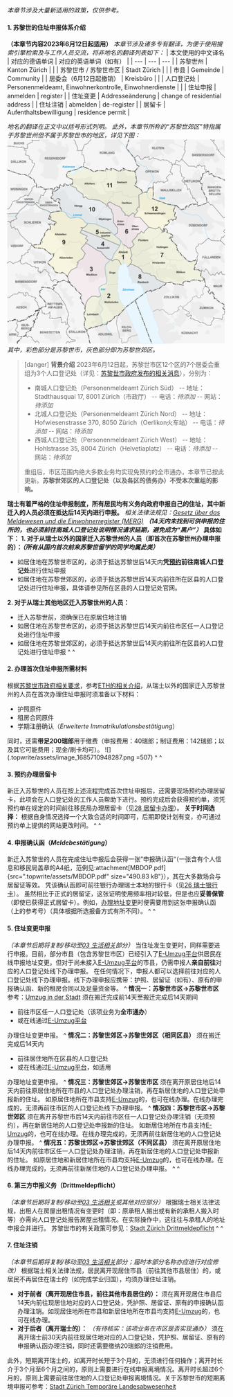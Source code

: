 *本章节涉及大量新适用的政策，仅供参考。*
#### **1. 苏黎世的住址申报体系介绍**
**（本章节内容2023年6月12日起适用）**
*本章节涉及诸多专有翻译，为便于使用搜索引擎检索及与工作人员交流，将非地名的翻译列表如下：*
| 本文使用的中文译名 | 对应的德语单词 | 对应的英语单词（如有） |
| --- | --- | --- |
| 苏黎世州 | Kanton Zürich | |
| 苏黎世市 / 苏黎世市区 | Stadt Zürich |  |
| 市县 | Gemeinde | Community |
| 居委会（6月12日起撤销） | Kreisbüro |  |
| 人口登记处 | Personenmeldeamt, Einwohnerkontrolle, Einwohnerdienste |  |
| 住址申报 | anmelden | register |
| 住址变更 | Addresseänderung | change of residential address |
| 住址注销 | abmelden | de-register |
| 居留卡 | Aufenthaltsbewilligung | residence permit |

*地名的翻译在正文中以括号形式列明。*
*此外，本章节所称的“苏黎世郊区”特指属于苏黎世州但不属于苏黎世市的地区，详见下图：*
![](.topwrite/assets/image_1685999282078.png)
*其中，彩色部分是苏黎世市，灰色部分即为苏黎世郊区。*

> [danger] **背景介绍**
> 2023年6月12日起，苏黎世市区12个区的7个居委会重组为3个人口登记处（详见：[苏黎世市政府发布的相关消息](<https://www.stadt-zuerich.ch/prd/de/index/ueber_das_departement/medien/medienmitteilungen/2023/maerz/230314a.html>)），分别为：
> - 南城人口登记处（Personenmeldeamt Zürich Süd）
> -- 地址：Stadthausquai 17, 8001 Zürich（市政厅）
> -- 电话：*待添加*
> -- 网站：*待添加*
> - 北城人口登记处（Personenmeldeamt Zürich Nord）
> -- 地址：Hofwiesenstrasse 370, 8050 Zürich（Oerlikon火车站）
> -- 电话：*待添加*
> -- 网站：*待添加*
> - 西城人口登记处（Personenmeldeamt Zürich West）
> -- 地址：Hohlstrasse 35, 8004 Zürich（Helvetiaplatz）
> -- 电话：*待添加*
> -- 网站：*待添加*
> 
> 重组后，市区范围内绝大多数业务均实现免预约的全市通办，本章节已按此更新。**苏黎世郊区的人口登记处（以及各区的债务办）不受本次重组的影响。**
> 
**瑞士有着严格的住址申报制度，所有居民均有义务向政府申报自己的住址，其中新迁入的人员必须在抵达后14天内进行申报。** 
*相关法律法规见：[Gesetz über das Meldewesen und die Einwohnerregister (MERG)](<http://www2.zhlex.zh.ch/appl/zhlex_r.nsf/0/37FA9D3FAA0D5447C1257F1D004A8834/$file/142.1_11.5.15_91.pdf>)*
***（14天内未找到可供申报的住所的，也必须前往南城人口登记处说明情况请求延期，避免成为“黑户”）***
**具体如下：**
**1. 对于从瑞士以外的国家迁入苏黎世州的人员（即首次在苏黎世州办理申报的）：*****（所有从国内首次前来苏黎世留学的同学均属此类）***
- 如居住地在苏黎世市区的，必须于抵达苏黎世后14天内**凭[预约](<https://www.etermin.net/personenmeldeamtsued>)前往南城人口登记处**进行住址申报
- 如居住地在苏黎世郊区的，必须于抵达苏黎世后14天内前往所在区县的人口登记处进行住址申报，具体请参见所在区县的人口登记处官网。

**2. 对于从瑞士其他地区迁入苏黎世州的人员：**
- 迁入苏黎世前，须确保已在原居住地注销
- 如居住地在苏黎世市区的，必须于抵达苏黎世后14天内前往市区任一人口登记处进行住址申报
- 如居住地在苏黎世郊区的，必须于抵达苏黎世后14天内前往所在区县的人口登记处进行住址申报
^
^
#### **2. 办理首次住址申报所需材料**
根据[苏黎世市政府相关要求](<https://www.stadt-zuerich.ch/prd/de/index/bevoelkerungsamt/umziehenmelden/zuzug.html>)，参考[ETH的相关介绍](<https://ethz.ch/de/studium/international/nach-ankunft/aufenthaltsbewilligung.html>)，从瑞士以外的国家迁入苏黎世州的人员在首次办理住址申报时须准备以下材料：
- 护照原件
- 租房合同原件
- 学期注册确认（*Erweiterte Immatrikulationsbestätigung*）

同时，还需**带足200瑞郎**用于缴费（申报费用：40瑞郎；制证费用：142瑞郎；以及其它可能费用；现金/刷卡均可）。
![](.topwrite/assets/image_1685710948287.png =507)
^
^
#### **3**. **预约办理居留卡**

新迁入苏黎世的人员在按上述流程完成首次住址申报后，还需要现场预约办理居留卡，此项会在人口登记处的工作人员帮助下进行。预约完成后会获得预约单，须凭预约单在规定的时间前往移民局办理居留卡（见[28 居留卡办理](<28移民局录指纹.md>)）。
**关于时间选择：** 根据自身情况选择一个大致合适的时间即可，后期即使计划有变，亦可通过预约单上提供的网站更改时间。
^
^
#### **4**. **申报确认函（*Meldebestätigung*）**

新迁入苏黎世的人员在完成住址申报后会获得一张”申报确认函“（一张含有个人信息和移民局盖章的A4纸，范例见:attachment[MBDOP.pdf]{src=".topwrite/assets/MBDOP.pdf" size="490.83 kB"}），其在大多数场合与居留证等效。
凭该确认函即可前往银行办理瑞士本地的银行卡（见[26 瑞士银行卡](<26瑞士银行卡.md>)）。
虽然相比于正式的居留证，这张证明使用频率相对较低，但是也应**妥善保管**（即使已获得正式居留卡）。例如，[办理地址变更](https://www.stadt-zuerich.ch/prd/de/index/bevoelkerungsamt/umziehenmelden/umzug.html)时便需要用到这张申报确认函（上的参考号）（具体根据所选报备方式有所不同）。
^
^
#### **5**. **住址变更申报**
*（本章节后期将复制/移动至[03 生活相关](<03生活相关.md>)部分）*
当住址发生变更时，同样需要进行申报。目前，部分市县（包含苏黎世市区）已经引入了[E-Umzug平台](<https://www.stadt-zuerich.ch/prd/de/index/bevoelkerungsamt/onlineschalter/eumzug.html>)供居民在线申报地址变更。但对于尚未接入[E-Umzug平台](<https://www.stadt-zuerich.ch/prd/de/index/bevoelkerungsamt/onlineschalter/eumzug.html>)的市县，仍需申报人**亲自前往**对应的人口登记处线下办理申报。
在任何情况下，申报人都可以选择前往对应的人口登记处线下办理申报。线下办理申报应携带：护照、居留证（如有）、原有的申报确认函、新的租房合同以及足量资金等。
^
**情况一：苏黎世市区→苏黎世市区**
参考：[Umzug in der Stadt](<https://www.stadt-zuerich.ch/prd/de/index/bevoelkerungsamt/umziehenmelden/umzug.html>)
须在搬迁完成前14天至搬迁完成后14天期间
- 前往市区任一人口登记处（该项业务为**全市通办**）
- 或在线通过[E-Umzug平台](<https://www.stadt-zuerich.ch/prd/de/index/bevoelkerungsamt/onlineschalter/eumzug.html>)

办理住址变更申报。
^
**情况二：苏黎世郊区→苏黎世郊区（相同区县）**
须在搬迁完成后14天内
- 前往居住地所在区县的人口登记处
- 或在线通过[E-Umzug平台](<https://www.stadt-zuerich.ch/prd/de/index/bevoelkerungsamt/onlineschalter/eumzug.html>)，如适用

办理地址变更申报。
^
**情况三：苏黎世郊区→苏黎世市区**
须在离开原居住地后14天内前往原居住地所在市县的人口登记处办理注销，再在新居住地的人口登记处申报新的住址。
如原居住地所在市县支持[E-Umzug](<https://www.stadt-zuerich.ch/prd/de/index/bevoelkerungsamt/onlineschalter/eumzug.html>)的，也可在线办理。在线办理完成的，无须再前往市区的人口登记处线下办理申报。
^
**情况四：苏黎世市区→苏黎世郊区**
须在离开苏黎世市后14天内前往市区任一人口登记处办理注销（无须预约），再在新居住地的人口登记处申报新的住址。
如新居住地所在市县支持[E-Umzug](<https://www.stadt-zuerich.ch/prd/de/index/bevoelkerungsamt/onlineschalter/eumzug.html>)的，也可在线办理。在线办理完成的，无须再前往新居住地的人口登记处办理申报。
^
**情况五：苏黎世郊区→苏黎世郊区（不同区县）**
须在离开原居住地后14天内前往市区任一人口登记处办理注销，再在新居住地的人口登记处申报新的住址。
如原居住地和新居住地所在市县均支持[E-Umzug](<https://www.stadt-zuerich.ch/prd/de/index/bevoelkerungsamt/onlineschalter/eumzug.html>)的，也可在线办理。在线办理完成的，无须再前往新居住地的人口登记处办理申报。
^
^
#### **6**. **第三方申报义务（Drittmeldepflicht）**
*（本章节后期将复制/移动至[03 生活相关](<03生活相关.md>)或其他对应部分）*
根据瑞士相关法律法规，出租人在房屋出租情况有变更时（即：原承租人搬出或有新的承租人搬入时等）亦需向人口登记处报告房屋出租情况。在实际操作中，这往往与承租人的地址申报合并进行。
苏黎世市的有关政策可参见：[Stadt Zürich Drittmeldepflicht](<https://www.stadt-zuerich.ch/prd/de/index/bevoelkerungsamt/umziehenmelden/drittmeldepflicht.html>)
^
^
#### **7**. **住址注销**
*（本章节后期将复制/移动至[03 生活相关](<03生活相关.md>)部分；届时本部分名称亦应进行对应修改）*
根据瑞士相关法律法规，居民离开现居住市县（前往其他市县居住）的，或居民不再居住在瑞士的（如完成学业归国），均须办理住址注销。
- **对于前者（离开现居住市县，前往其他市县居住的）：**
须在离开现居住市县后14天内前往现居住地对应的人口登记处，凭护照、居留证、原有的申报确认函办理注销。如现居住地所在市县和新居住地所在市县均支持[E-Umzug](<https://www.stadt-zuerich.ch/prd/de/index/bevoelkerungsamt/onlineschalter/eumzug.html>)的，也可在线办理。
- **对于后者（离开瑞士的）：**
*（有待核实：该项业务在市区是否实现通办）*
须在离开瑞士前30天内前往现居住地对应的人口登记处，凭护照、居留证、原有的申报确认函办理注销，同时还需要缴纳20瑞郎的注销费用。

此外，短期离开瑞士的，如离开时长短于3个月的，无须进行任何操作；离开时长介于3个月至6个月之间的，原则上需要进行在线申报离境情况。离开时长超过6个月的，原则上需要前往居住地的人口登记处申报离境情况。关于苏黎世市的短期离境申报可参考：[Stadt Zürich Temporäre Landesabwesenheit](<https://www.stadt-zuerich.ch/prd/de/index/bevoelkerungsamt/umziehenmelden/temporaerelandesabwesenheit.html>)